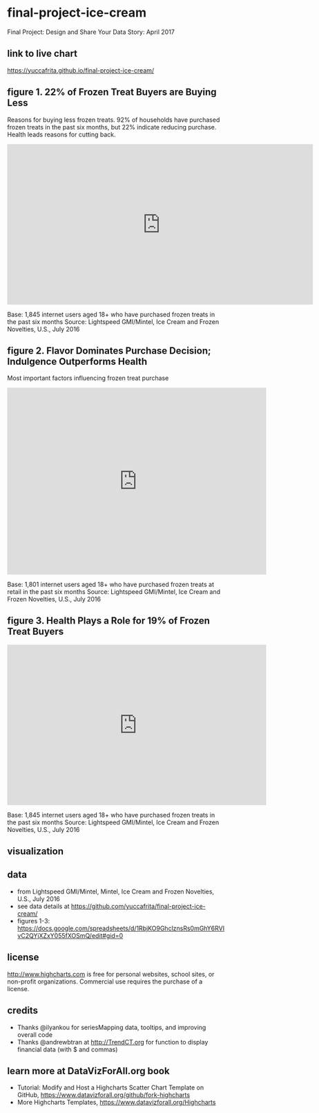 # final-project-ice-cream
Final Project: Design and Share Your Data Story: April 2017

## link to live chart
https://yuccafrita.github.io/final-project-ice-cream/

## figure 1.  22% of Frozen Treat Buyers are Buying Less
Reasons for buying less frozen treats.  92% of households have purchased frozen treats in the past six months, but 22% indicate reducing purchase.  Health leads reasons for cutting back.  
<iframe width="707.5" height="371" seamless frameborder="0" scrolling="no" src="https://docs.google.com/spreadsheets/d/1RbjKO9GhclznsRs0mGhY6RVIvC2QYjXZxY055fXOSmQ/pubchart?oid=1253475023&amp;format=interactive"></iframe>

Base: 1,845 internet users aged 18+ who have purchased frozen treats in the past six months
Source: Lightspeed GMI/Mintel, Ice Cream and Frozen Novelties, U.S., July 2016

## figure 2.  Flavor Dominates Purchase Decision; Indulgence Outperforms Health
Most important factors influencing frozen treat purchase
<iframe width="600" height="431.5" seamless frameborder="0" scrolling="no" src="https://docs.google.com/spreadsheets/d/1RbjKO9GhclznsRs0mGhY6RVIvC2QYjXZxY055fXOSmQ/pubchart?oid=131070730&amp;format=interactive"></iframe>

Base: 1,801 internet users aged 18+ who have purchased frozen treats at retail in the past six months
Source: Lightspeed GMI/Mintel, Ice Cream and Frozen Novelties, U.S., July 2016

## figure 3.  Health Plays a Role for 19% of Frozen Treat Buyers
<iframe width="600" height="371" seamless frameborder="0" scrolling="no" src="https://docs.google.com/spreadsheets/d/1RbjKO9GhclznsRs0mGhY6RVIvC2QYjXZxY055fXOSmQ/pubchart?oid=2059683885&amp;format=interactive"></iframe>

Base: 1,845 internet users aged 18+ who have purchased frozen treats in the past six months
Source: Lightspeed GMI/Mintel, Ice Cream and Frozen Novelties, U.S., July 2016

## visualization


## data
- from Lightspeed GMI/Mintel, Mintel, Ice Cream and Frozen Novelties, U.S., July 2016
- see data details at https://github.com/yuccafrita/final-project-ice-cream/
- figures 1-3: https://docs.google.com/spreadsheets/d/1RbjKO9GhclznsRs0mGhY6RVIvC2QYjXZxY055fXOSmQ/edit#gid=0

## license
http://www.highcharts.com is free for personal websites, school sites, or non-profit organizations. Commercial use requires the purchase of a license.

## credits
- Thanks @ilyankou for seriesMapping data, tooltips, and improving overall code
- Thanks @andrewbtran at http://TrendCT.org for function to display financial data (with $ and commas)

## learn more at DataVizForAll.org book
- Tutorial: Modify and Host a Highcharts Scatter Chart Template on GitHub, https://www.datavizforall.org/github/fork-highcharts
- More Highcharts Templates, https://www.datavizforall.org/Highcharts
